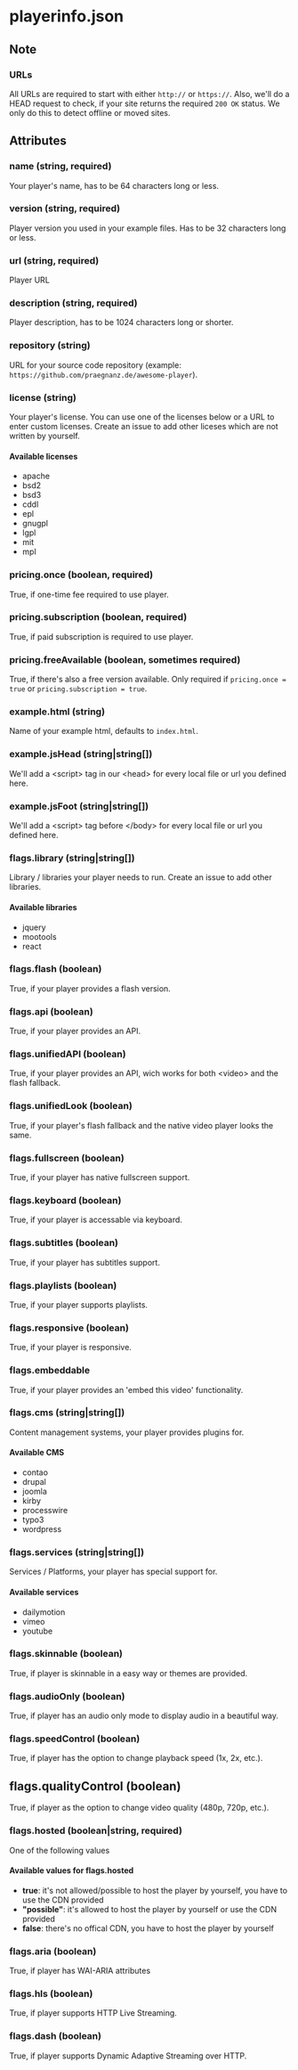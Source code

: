 # playerinfo.json

## Note

### URLs
All URLs are required to start with either `http://` or `https://`. Also, we'll do a HEAD request to check, if your 
site returns the required `200 OK` status. We only do this to detect offline or moved sites.



## Attributes


### name (string, required)
Your player's name, has to be 64 characters long or less.


### version (string, required)
Player version you used in your example files. Has to be 32 characters long or less.


### url (string, required)
Player URL


### description (string, required)
Player description, has to be 1024 characters long or shorter.


### repository (string)
URL for your source code repository (example: `https://github.com/praegnanz.de/awesome-player`).


### license (string)
Your player's license. You can use one of the licenses below or a URL to enter custom licenses. Create an issue to add
other liceses which are not written by yourself.

#### Available licenses
- apache
- bsd2
- bsd3
- cddl
- epl
- gnugpl
- lgpl
- mit
- mpl


### pricing.once (boolean, required)
True, if one-time fee required to use player.

### pricing.subscription (boolean, required)
True, if paid subscription is required to use player.

### pricing.freeAvailable (boolean, sometimes required)
True, if there's also a free version available. Only required if `pricing.once = true` or `pricing.subscription = true`.


### example.html (string)
Name of your example html, defaults to `index.html`.

### example.jsHead (string|string[])
We'll add a &lt;script&gt; tag in our &lt;head&gt; for every local file or url you defined here.

### example.jsFoot (string|string[])
We'll add a &lt;script&gt; tag before &lt;/body&gt; for every local file or url you defined here.


### flags.library (string|string[])
Library / libraries your player needs to run. Create an issue to add other libraries.

#### Available libraries
- jquery
- mootools
- react

### flags.flash (boolean)
True, if your player provides a flash version.

### flags.api (boolean)
True, if your player provides an API.

### flags.unifiedAPI (boolean)
True, if your player provides an API, wich works for both &lt;video&gt; and the flash fallback.

### flags.unifiedLook (boolean)
True, if your player's flash fallback and the native video player looks the same.

### flags.fullscreen (boolean)
True, if your player has native fullscreen support.

### flags.keyboard (boolean)
True, if your player is accessable via keyboard.

### flags.subtitles (boolean)
True, if your player has subtitles support.

### flags.playlists (boolean)
True, if your player supports playlists.

### flags.responsive (boolean)
True, if your player is responsive.

### flags.embeddable
True, if your player provides an 'embed this video' functionality.

### flags.cms (string|string[])
Content management systems, your player provides plugins for.

#### Available CMS
- contao
- drupal
- joomla
- kirby
- processwire
- typo3
- wordpress

### flags.services (string|string[])
Services / Platforms, your player has special support for.

#### Available services
- dailymotion
- vimeo
- youtube

### flags.skinnable (boolean)
True, if player is skinnable in a easy way or themes are provided.

### flags.audioOnly (boolean)
True, if player has an audio only mode to display audio in a beautiful way.

### flags.speedControl (boolean)
True, if player has the option to change playback speed (1x, 2x, etc.).

## flags.qualityControl (boolean)
True, if player as the option to change video quality (480p, 720p, etc.).

### flags.hosted (boolean|string, required)
One of the following values

#### Available values for flags.hosted
- __true__: it's not allowed/possible to host the player by yourself, you have to use the CDN provided
- __"possible"__: it's allowed to host the player by yourself or use the CDN provided
- __false__: there's no offical CDN, you have to host the player by yourself

### flags.aria (boolean)
True, if player has WAI-ARIA attributes

### flags.hls (boolean)
True, if player supports HTTP Live Streaming.

### flags.dash (boolean)
True, if player supports Dynamic Adaptive Streaming over HTTP.


